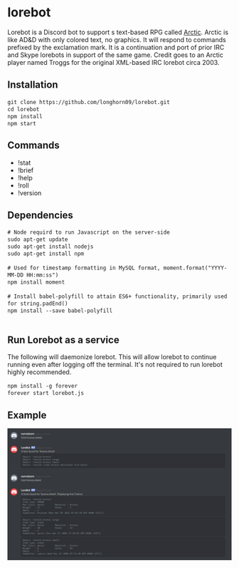 # lorebot
Lorebot is a Discord bot to support s text-based RPG called [Arctic](http://mud.arctic.org). 
Arctic is like AD&D with only colored text, no graphics.
It will respond to commands prefixed by the exclamation mark. 
It is a continuation and port of prior IRC and Skype lorebots in support of the same game. 
Credit goes to an Arctic player named Troggs for the original XML-based IRC lorebot circa 2003. 

## Installation
```
git clone https://github.com/longhorn09/lorebot.git
cd lorebot
npm install
npm start
```

## Commands
* !stat
* !brief
* !help
* !roll
* !version

## Dependencies
```
# Node requird to run Javascript on the server-side
sudo apt-get update
sudo apt-get install nodejs
sudo apt-get install npm

# Used for timestamp formatting in MySQL format, moment.format("YYYY-MM-DD HH:mm:ss")
npm install moment

# Install babel-polyfill to attain ES6+ functionality, primarily used for string.padEnd()
npm install --save babel-polyfill


```

## Run Lorebot as a service

The following will daemonize lorebot. 
This will allow lorebot to continue running even after logging off the terminal. 
It's not required to run lorebot highly recommended.

```
npm install -g forever
forever start lorebot.js
```
## Example
![Discord Lorebot](/lorebot.PNG?raw=true "Example of brief and stat")
